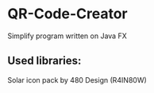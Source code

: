 # QR-Code-Creator
Simplify program written on Java FX
## Used libraries:

Solar icon pack by 480 Design (R4IN80W)
